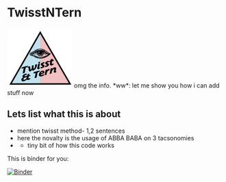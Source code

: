 # TwisstNTern

<img src="logo.jpeg" height="140pt" align="bottom">
omg the info. *ww*: let me show you how i can add stuff now

## Lets list what this is about

 * mention twisst method- 1,2 sentences
 * here the novalty is the usage of ABBA BABA on 3 tacsonomies
 * * tiny bit of how this code works

This is binder for you:

[![Binder](https://mybinder.org/badge_logo.svg)](https://mybinder.org/v2/gh/HilaLifchitz/TwisstNTern/main?labpath=Example.ipynb)

